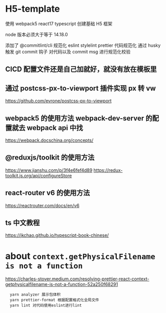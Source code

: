 # H5-template

使用 webpack5 react17 typescript 创建基础 H5 框架

node 版本必须大于等于 14.18.0

添加了 @commitlint/cli 规范化 eslint stylelint prettier 代码规范化
通过 husky 触发 git commit 钩子 对代码以及 commit msg 进行规范化校验

## CICD 配置文件还是自己加就好，就没有放在模板里

## 通过 postcss-px-to-viewport 插件实现 px 转 vw

https://github.com/evrone/postcss-px-to-viewport

## webpack5 的使用方法 webpack-dev-server 的配置就去 webpack api 中找

https://webpack.docschina.org/concepts/

## @reduxjs/toolkit 的使用方法

https://www.jianshu.com/p/3f4e6fef4d89
https://redux-toolkit.js.org/api/configureStore

## react-router v6 的使用方法

https://reactrouter.com/docs/en/v6

## ts 中文教程

https://jkchao.github.io/typescript-book-chinese/

# about `context.getPhysicalFilename is not a function`

https://charles-stover.medium.com/resolving-prettier-react-context-getphysicalfilename-is-not-a-function-52a250f68291

```linux
  yarn analyzer 展示包体积
  yarn prettier-format 根据配置格式化全局文件
  yarn lint 对代码使用eslint进行lint
```
